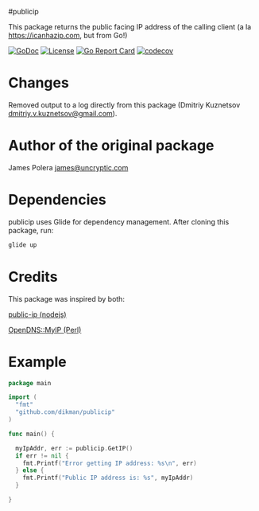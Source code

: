 #publicip

This package returns the public facing IP address of the calling client (a la https://icanhazip.com, but from Go!)

 [![GoDoc](http://img.shields.io/badge/go-documentation-blue.svg)](http://godoc.org/github.com/dikman/publicip) [![License](http://img.shields.io/badge/license-mit-blue.svg)](https://raw.githubusercontent.com/dikman/publicip/master/LICENSE) [![Go Report Card](https://goreportcard.com/badge/github.com/dikman/publicip)](https://goreportcard.com/report/github.com/dikman/publicip) [![codecov](https://codecov.io/gh/dikman/publicip/branch/master/graph/badge.svg)](https://codecov.io/gh/dikman/publicip)

Changes
==
Removed output to a log directly from this package (Dmitriy Kuznetsov <dmitriy.v.kuznetsov@gmail.com>).

Author of the original package
==
James Polera <james@uncryptic.com>

Dependencies
==
publicip uses Glide for dependency management.  After cloning this package, run:
```bash
glide up
```

Credits
==
This package was inspired by both:

[public-ip (nodejs)](https://github.com/sindresorhus/public-ip/blob/master/index.js)

[OpenDNS::MyIP (Perl)](https://metacpan.org/pod/OpenDNS::MyIP)

Example
==
```go
package main

import (
  "fmt"
  "github.com/dikman/publicip"
)

func main() {

  myIpAddr, err := publicip.GetIP()
  if err != nil {
    fmt.Printf("Error getting IP address: %s\n", err)
  } else {
    fmt.Printf("Public IP address is: %s", myIpAddr)
  }

}

```


